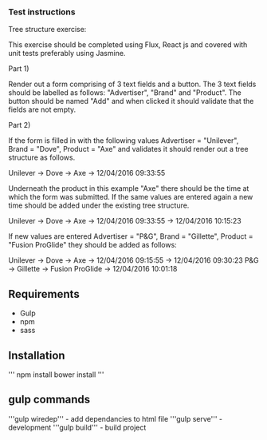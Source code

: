 ### Test instructions
Tree structure exercise:

This exercise should be completed using Flux, React js and covered with unit tests preferably using Jasmine.

Part 1)

Render out a form comprising of 3 text fields and a button. The 3 text fields should be labelled as follows: "Advertiser", "Brand" and "Product". The button should be named "Add" and when clicked it should validate that the fields are not empty.

Part 2)

If the form is filled in with the following values Advertiser = "Unilever", Brand = "Dove", Product = "Axe" and validates it should render out a tree structure as follows.

Unilever
    -> Dove
        -> Axe
            -> 12/04/2016 09:33:55

Underneath the product in this example "Axe" there should be the time at which the form was submitted. If the same values are entered again a new time should be added under the existing tree structure.

Unilever
    -> Dove
        -> Axe
            -> 12/04/2016 09:33:55
            -> 12/04/2016 10:15:23

If new values are entered Advertiser = "P&G", Brand = "Gillette", Product = "Fusion ProGlide" they should be added as follows:

Unilever
    -> Dove
        -> Axe
            -> 12/04/2016 09:15:55
            -> 12/04/2016 09:30:23
P&G
    -> Gillette
        -> Fusion ProGlide
            -> 12/04/2016 10:01:18
## Requirements
* Gulp
* npm
* sass

## Installation
'''
npm install
bower install
'''
## gulp commands
'''gulp wiredep''' - add dependancies to html file
'''gulp serve''' - development
'''gulp build''' - build project


